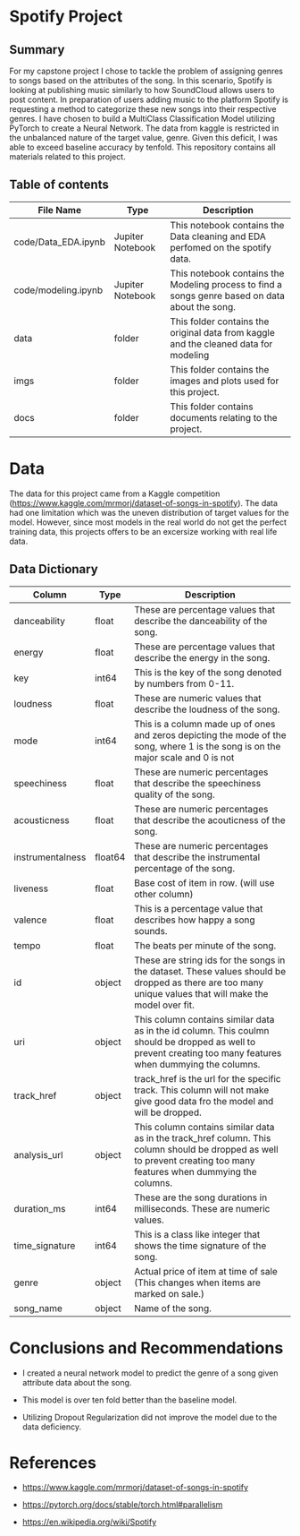 # Spotify Project



## Summary

For my capstone project I chose to tackle the problem of assigning genres to songs based on the attributes of the song. 
In this scenario, Spotify is looking at publishing music similarly to how SoundCloud allows users to post content. 
In preparation of users adding music to the platform Spotify is requesting a method to categorize these new songs into 
their respective genres. I have chosen to build a MultiClass Classification Model utilizing PyTorch to create a Neural 
Network. The data from kaggle is restricted in the unbalanced nature of the target value, genre. Given this deficit, I 
was able to exceed baseline accuracy by tenfold. This repository contains all materials related to this project. 


## Table of contents

|File Name|Type|Description|
|---|---|---|
|code/Data_EDA.ipynb|Jupiter Notebook|This notebook contains the Data cleaning and EDA perfomed on the spotify data.||
|code/modeling.ipynb|Jupiter Notebook|This notebook contains the Modeling process to find a songs genre based on data about the song.|
|data|folder|This folder contains the original data from kaggle and the cleaned data for modeling|
|imgs|folder|This folder contains the images and plots used for this project.| 
|docs|folder|This folder contains documents relating to the project.|


# Data
The data for this project came from a Kaggle competition (https://www.kaggle.com/mrmorj/dataset-of-songs-in-spotify).
The data had one limitation which was the uneven distribution of target values for the model. However, since most models
in the real world do not get the perfect training data, this projects offers to be an excersize working with real life data. 

## Data Dictionary 
                
|Column|Type|Description|
|---|---|---|
|danceability|float|These are percentage values that describe the danceability of the song.||
|energy  |float|These are percentage values that describe the energy in the song.||
|key|int64|This is the key of the song denoted by numbers from 0-11.||
|loudness|float|These are numeric values that describe the loudness of the song.||
|mode |int64|This is a column made up of ones and zeros depicting the mode of the song, where 1 is the song is on the major scale and 0 is not||
|speechiness|float|These are numeric percentages that describe the speechiness quality of the song.||
|acousticness|float|These are numeric percentages that describe the acouticness of the song.||
|instrumentalness|float64|These are numeric percentages that describe the instrumental percentage of the song.||
|liveness|float|Base cost of item in row. (will use other column)||
|valence|float|This is a percentage value that describes how happy a song sounds.||
|tempo|float|The beats per minute of the song.||
|id|object|These are string ids for the songs in the dataset. These values should be dropped as there are too many unique values that will make the model over fit.||
|uri|object|This column contains similar data as in the id column. This coulmn should be dropped as well to prevent creating too many features when dummying the columns.||
|track_href|object|track_href is the url for the specific track. This column will not make give good data fro the model and will be dropped.||
|analysis_url|object|This column contains similar data as in the track_href column. This column should be dropped as well to prevent creating too many features when dummying the columns.||
|duration_ms|int64| These are the song durations in milliseconds. These are numeric values.||
|time_signature|int64|This is a class like integer that shows the time signature of the song.||
|genre  |object|Actual price of item at time of sale (This changes when items are marked on sale.)||
|song_name|object|Name of the song.||



# Conclusions and Recommendations
* I created a neural network model to predict the genre of a song given attribute data about the song.  
  

* This model is over ten fold better than the baseline model.

  
* Utilizing Dropout Regularization did not improve the model due to the data deficiency. 

# References 
* https://www.kaggle.com/mrmorj/dataset-of-songs-in-spotify



* https://pytorch.org/docs/stable/torch.html#parallelism


* https://en.wikipedia.org/wiki/Spotify